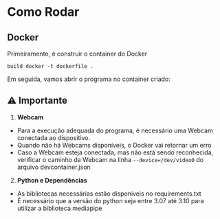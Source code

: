 # Como Rodar

## Docker
Primeiramente, é construir o container do Docker

`build docker -t dockerfile .`

Em seguida, vamos abrir o programa no container criado:


## **⚠️ Importante**

1. **Webcam**

- Para a execução adequada do programa, é necessário uma Webcam conectada ao dispositivo.
- Quando não há Webcams disponíveis, o Docker vai retornar um erro
- Caso a Webcam esteja conectada, mas não está sendo reconhecida, verificar o caminho da Webcam na linha `--device=/dev/video0` do arquivo devcontainer.json

2. **Python e Dependências**

- As bibliotecas necessárias estão disponíveis no requirements.txt
- É necessário que a versão do python seja entre 3.07 até 3.10 para utilizar a biblioteca mediapipe